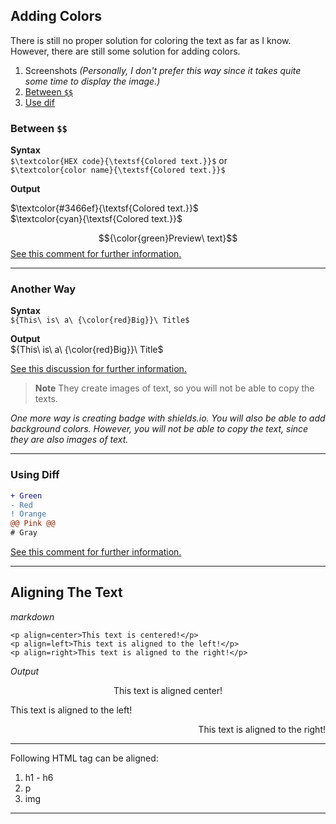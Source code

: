 ## Adding Colors
There is still no proper solution for coloring the text as far as I know. However, there are still some solution for adding colors.
1. Screenshots *(Personally, I don't prefer this way since it takes quite some time to display the image.)*
2. [Between `$$`](https://github.com/NyanKaungSet/Markdown/blob/main/styling.md#between-)
3. [Use dif](https://github.com/NyanKaungSet/Markdown/blob/main/styling.md#using-diff)

### Between `$$`
**Syntax**<br>
`$\textcolor{HEX code}{\textsf{Colored text.}}$` or <br>
`$\textcolor{color name}{\textsf{Colored text.}}$` 

**Output**

$\textcolor{#3466ef}{\textsf{Colored text.}}$ <br>
$\textcolor{cyan}{\textsf{Colored text.}}$

$${\color{green}Preview\ text}$$
<a href="https://github.com/github/markup/issues/1440#issuecomment-1479512319">See this comment for further information.</a>
<hr>

### Another Way
**Syntax** <br>
`${This\ is\ a\ {\color{red}Big}}\ Title$`

**Output** <br>
${This\ is\ a\ {\color{red}Big}}\ Title$

[See this discussion for further information.](https://stackoverflow.com/questions/11509830/how-to-add-color-to-githubs-readme-md-file)

> **Note** 
> They create images of text, so you will not be able to copy the texts. 

*One more way is creating badge with shields.io. You will also be able to add background colors. However, you will not be able to copy the text, since they are also images of text.*

<hr>

### Using Diff
```diff
+ Green
- Red
! Orange
@@ Pink @@
# Gray
```

<a href="https://github.com/github/markup/issues/1440#issuecomment-803889380">See this comment for further information.</a> 

---
## Aligning The Text

*markdown*

`<p align=center>This text is centered!</p>`<br>
`<p align=left>This text is aligned to the left!</p>`<br>
`<p align=right>This text is aligned to the right!</p>`

*Output*

<p align=center>This text is aligned center!</p>
<p align=left>This text is aligned to the left!</p>
<p align=right>This text is aligned to the right!</p>

---

Following HTML tag can be aligned:
1. h1 - h6
2. p
3. img
---
